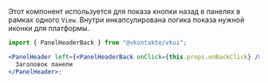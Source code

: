 Этот компонент используется для показа кнопки назад в панелях в рамках одного `View`. Внутри инкапсулирована логика показа нужной иконки для платформы.

```jsx static
import { PanelHeaderBack } from "@vkontakte/vkui";

<PanelHeader left={<PanelHeaderBack onClick={this.props.onBackClick} />}>
  Заголовок панели
</PanelHeader>;
```
